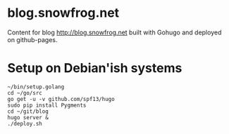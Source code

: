blog.snowfrog.net
=================

Content for blog http://blog.snowfrog.net built with Gohugo and deployed on
github-pages.

# Setup on Debian'ish systems

    ~/bin/setup.golang
    cd ~/go/src
    go get -u -v github.com/spf13/hugo
    sudo pip install Pygments
    cd ~/git/blog
    hugo server &
    ./deploy.sh
